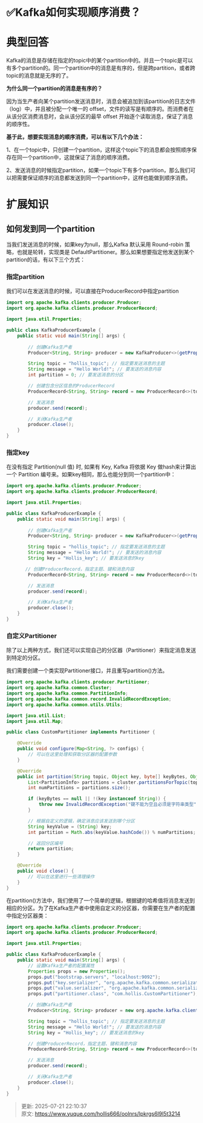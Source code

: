 # ✅Kafka如何实现顺序消费？

# 典型回答


Kafka的消息是存储在指定的topic中的某个partition中的。并且一个topic是可以有多个partition的。同一个partition中的消息是有序的，但是跨partition，或者跨topic的消息就是无序的了。



**为什么同一个partition的消息是有序的？**



因为当生产者向某个partition发送消息时，消息会被追加到该partition的日志文件（log）中，并且被分配一个唯一的 offset，文件的读写是有顺序的。而消费者在从该分区消费消息时，会从该分区的最早 offset 开始逐个读取消息，保证了消息的顺序性。



**基于此，想要实现消息的顺序消费，可以有以下几个办法：**



1、在一个topic中，只创建一个partition，这样这个topic下的消息都会按照顺序保存在同一个partition中，这就保证了消息的顺序消费。



2、发送消息的时候指定partition，如果一个topic下有多个partition，那么我们可以把需要保证顺序的消息都发送到同一个partition中，这样也能做到顺序消费。



# 扩展知识


## 如何发到同一个partition


当我们发送消息的时候，如果key为null，那么Kafka 默认采用 Round-robin 策略，也就是轮转，实现类是 DefaultPartitioner。那么如果想要指定他发送到某个partition的话，有以下三个方式：



### 指定partition


我们可以在发送消息的时候，可以直接在ProducerRecord中指定partition



```java
import org.apache.kafka.clients.producer.Producer;
import org.apache.kafka.clients.producer.ProducerRecord;

import java.util.Properties;

public class KafkaProducerExample {
    public static void main(String[] args) {
        
        // 创建Kafka生产者
        Producer<String, String> producer = new KafkaProducer<>(getProperties());

        String topic = "hollis_topic"; // 指定要发送消息的主题
        String message = "Hello World!"; // 要发送的消息内容
        int partition = 0; // 要发送消息的分区

        // 创建包含分区信息的ProducerRecord
        ProducerRecord<String, String> record = new ProducerRecord<>(topic, partition, null, message);

        // 发送消息
        producer.send(record);

        // 关闭Kafka生产者
        producer.close();
    }
}

```

### 指定key


在没有指定 Partition(null 值) 时, 如果有 Key, Kafka 将依据 Key 做hash来计算出一个 Partition 编号来。如果key相同，那么也能分到同一个partition中：



```java
import org.apache.kafka.clients.producer.Producer;
import org.apache.kafka.clients.producer.ProducerRecord;

import java.util.Properties;

public class KafkaProducerExample {
    public static void main(String[] args) {
        
        // 创建Kafka生产者
        Producer<String, String> producer = new KafkaProducer<>(getProperties());

        String topic = "hollis_topic"; // 指定要发送消息的主题
        String message = "Hello World!"; // 要发送的消息内容
        String key = "Hollis_key"; // 要发送消息的key

       // 创建ProducerRecord，指定主题、键和消息内容
        ProducerRecord<String, String> record = new ProducerRecord<>(topic, null, key, message);

        // 发送消息
        producer.send(record);

        // 关闭Kafka生产者
        producer.close();
    }
}

```



### 自定义Partitioner


除了以上两种方式，我们还可以实现自己的分区器（Partitioner）来指定消息发送到特定的分区。



我们需要创建一个类实现Partitioner接口，并且重写partition()方法。



```java
import org.apache.kafka.clients.producer.Partitioner;
import org.apache.kafka.common.Cluster;
import org.apache.kafka.common.PartitionInfo;
import org.apache.kafka.common.record.InvalidRecordException;
import org.apache.kafka.common.utils.Utils;

import java.util.List;
import java.util.Map;

public class CustomPartitioner implements Partitioner {

    @Override
    public void configure(Map<String, ?> configs) {
        // 可以在这里处理和获取分区器的配置参数
    }

    @Override
    public int partition(String topic, Object key, byte[] keyBytes, Object value, byte[] valueBytes, Cluster cluster) {
        List<PartitionInfo> partitions = cluster.partitionsForTopic(topic);
        int numPartitions = partitions.size();

        if (keyBytes == null || !(key instanceof String)) {
            throw new InvalidRecordException("键不能为空且必须是字符串类型");
        }

        // 根据自定义的逻辑，确定消息应该发送到哪个分区
        String keyValue = (String) key;
        int partition = Math.abs(keyValue.hashCode()) % numPartitions;

        // 返回分区编号
        return partition;
    }

    @Override
    public void close() {
        // 可以在这里进行一些清理操作
    }
}

```



在partition()方法中，我们使用了一个简单的逻辑，根据键的哈希值将消息发送到相应的分区。为了在Kafka生产者中使用自定义的分区器，你需要在生产者的配置中指定分区器类：



```java
import org.apache.kafka.clients.producer.Producer;
import org.apache.kafka.clients.producer.ProducerRecord;

import java.util.Properties;

public class KafkaProducerExample {
    public static void main(String[] args) {
        // 设置Kafka生产者的配置属性
        Properties props = new Properties();
        props.put("bootstrap.servers", "localhost:9092");
        props.put("key.serializer", "org.apache.kafka.common.serialization.StringSerializer");
        props.put("value.serializer", "org.apache.kafka.common.serialization.StringSerializer");
        props.put("partitioner.class", "com.hollis.CustomPartitioner"); // 指定自定义分区器类

        // 创建Kafka生产者
        Producer<String, String> producer = new org.apache.kafka.clients.producer.KafkaProducer<>(props);

        String topic = "hollis_topic"; // 指定要发送消息的主题
        String message = "Hello World!"; // 要发送的消息内容
        String key = "Hollis_key"; // 要发送消息的key

        // 创建ProducerRecord，指定主题、键和消息内容
        ProducerRecord<String, String> record = new ProducerRecord<>(topic, key, message);

        // 发送消息
        producer.send(record);

        // 关闭Kafka生产者
        producer.close();
    }
}

```



> 更新: 2025-07-21 22:10:37  
> 原文: <https://www.yuque.com/hollis666/oolnrs/lpkrgs6l9l5t3214>